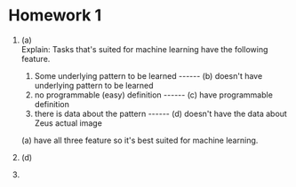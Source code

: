 # Homework 1
1. (a) <br>
   Explain: Tasks that's suited for machine learning have the following feature.<br>
   1. Some underlying pattern to be learned ------ (b) doesn't have underlying pattern to be learned
   2. no programmable (easy) definition ------ (c) have programmable definition
   3. there is data about the pattern ------ (d) doesn't have the data about Zeus actual image
   
    (a) have all three feature so it's best suited for machine learning.
2. (d)
3. 